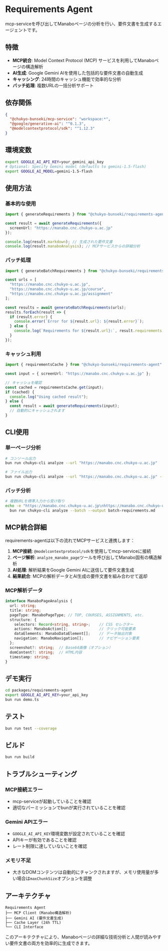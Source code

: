 # Requirements Agent

mcp-serviceを呼び出してManaboページの分析を行い、要件文書を生成するエージェントです。

## 特徴

- **MCP統合**: Model Context Protocol (MCP) サービスを利用してManaboページの構造解析
- **AI生成**: Google Gemini AIを使用した包括的な要件文書の自動生成
- **キャッシング**: 24時間のキャッシュ機能で効率的な分析
- **バッチ処理**: 複数URLの一括分析サポート

## 依存関係

```json
{
  "@chukyo-bunseki/mcp-service": "workspace:*",
  "@google/generative-ai": "^0.1.3",
  "@modelcontextprotocol/sdk": "^1.12.3"
}
```

## 環境変数

```bash
export GOOGLE_AI_API_KEY=your_gemini_api_key
# Optional: Specify Gemini model (defaults to gemini-1.5-flash)
export GOOGLE_AI_MODEL=gemini-1.5-flash
```

## 使用方法

### 基本的な使用

```typescript
import { generateRequirements } from "@chukyo-bunseki/requirements-agent";

const result = await generateRequirements({
  screenUrl: "https://manabo.cnc.chukyo-u.ac.jp"
});

console.log(result.markdown); // 生成された要件文書
console.log(result.manaboAnalysis); // MCPサービスからの詳細分析
```

### バッチ処理

```typescript
import { generateBatchRequirements } from "@chukyo-bunseki/requirements-agent";

const urls = [
  "https://manabo.cnc.chukyo-u.ac.jp",
  "https://manabo.cnc.chukyo-u.ac.jp/course",
  "https://manabo.cnc.chukyo-u.ac.jp/assignment"
];

const results = await generateBatchRequirements(urls);
results.forEach(result => {
  if (result.error) {
    console.error(`Error for ${result.url}: ${result.error}`);
  } else {
    console.log(`Requirements for ${result.url}:`, result.requirements.markdown);
  }
});
```

### キャッシュ利用

```typescript
import { requirementsCache } from "@chukyo-bunseki/requirements-agent";

const input = { screenUrl: "https://manabo.cnc.chukyo-u.ac.jp" };

// キャッシュを確認
const cached = requirementsCache.get(input);
if (cached) {
  console.log("Using cached result");
} else {
  const result = await generateRequirements(input);
  // 自動的にキャッシュされます
}
```

## CLI使用

### 単一ページ分析

```bash
# コンソール出力
bun run chukyo-cli analyze --url "https://manabo.cnc.chukyo-u.ac.jp"

# ファイル出力
bun run chukyo-cli analyze --url "https://manabo.cnc.chukyo-u.ac.jp" --output requirements.md
```

### バッチ分析

```bash
# 複数URLを標準入力から受け取り
echo -e "https://manabo.cnc.chukyo-u.ac.jp\nhttps://manabo.cnc.chukyo-u.ac.jp/course" | \
  bun run chukyo-cli analyze --batch --output batch-requirements.md
```

## MCP統合詳細

requirements-agentは以下の流れでMCPサービスと連携します：

1. **MCP接続**: `@modelcontextprotocol/sdk`を使用してmcp-serviceに接続
2. **ページ解析**: `analyze_manabo_page`ツールを呼び出してManabo固有の構造解析
3. **AI処理**: 解析結果をGoogle Gemini AIに送信して要件文書生成
4. **結果統合**: MCPの解析データとAI生成の要件文書を組み合わせて返却

### MCP解析データ

```typescript
interface ManaboPageAnalysis {
  url: string;
  title: string;
  pageType: ManaboPageType; // TOP, COURSES, ASSIGNMENTS, etc.
  structure: {
    selectors: Record<string, string>;    // CSS セレクター
    actions: ManaboAction[];              // クリック可能要素
    dataElements: ManaboDataElement[];    // データ抽出対象
    navigation: ManaboNavigation[];       // ナビゲーション要素
  };
  screenshot?: string;  // Base64画像（オプション）
  domContent?: string;  // HTML内容
  timestamp: string;
}
```

## デモ実行

```bash
cd packages/requirements-agent
export GOOGLE_AI_API_KEY=your_api_key
bun run demo.ts
```

## テスト

```bash
bun run test --coverage
```

## ビルド

```bash
bun run build
```

## トラブルシューティング

### MCP接続エラー

- mcp-serviceが起動していることを確認
- 適切なパーミッションでbunが実行されていることを確認

### Gemini APIエラー

- `GOOGLE_AI_API_KEY`環境変数が設定されていることを確認
- APIキーが有効であることを確認
- レート制限に達していないことを確認

### メモリ不足

- 大きなDOMコンテンツは自動的にチャンクされますが、メモリ使用量が多い場合は`maxChunkSize`オプションを調整

## アーキテクチャ

```
Requirements Agent
├── MCP Client (Manabo構造解析)
├── Gemini AI (要件文書生成)
├── Cache Layer (24h TTL)
└── CLI Interface
```

このアーキテクチャにより、Manaboページの詳細な技術分析と人間が読みやすい要件文書の両方を効率的に生成できます。
